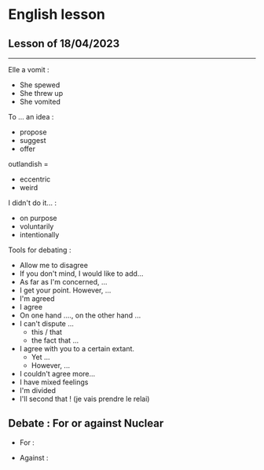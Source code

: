 # English lesson

## Lesson of 18/04/2023
---

Elle a vomit :
- She spewed
- She threw up
- She vomited

To ... an idea :
- propose
- suggest
- offer

outlandish = 
- eccentric
- weird

I didn't do it... :
- on purpose
- voluntarily
- intentionally

Tools for debating :
- Allow me to disagree
- If you don't mind, I would like to add...
- As far as I'm concerned, ...
- I get your point. However, ...
- I'm agreed
- I agree
- On one hand ...., on the other hand ...
- I can't dispute ...
	- this / that
	- the fact that ...
- I agree with you to a certain extant.
	- Yet ...
	- However, ...
- I couldn't agree more...
- I have mixed feelings
- I'm divided
- I'll second that ! (je vais prendre le relai)

## Debate : For or against Nuclear

- For :


- Against :


